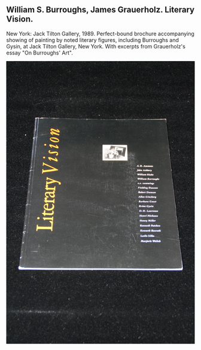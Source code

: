 ## William S. Burroughs, James Grauerholz. Literary Vision.

New York: Jack Tilton Gallery, 1989. Perfect-bound brochure accompanying showing of painting by noted literary figures, including Burroughs and Gysin, at Jack Tilton Gallery, New York. With excerpts from Grauerholz's essay "On Burroughs' Art". 

![Literary Vision](../assets/images/literary-vision-1.jpg)
